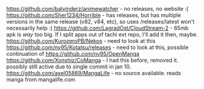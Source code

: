 https://github.com/balvinderz/animewatcher - no releases, no website :(
https://github.com/Sher1234/Horrible - has releases, but has multiple versions in the same release (v82, v84, etc), so uses /releases/latest won't necessarily help :(
https://github.com/LagradOst/CloudStream-2 - 65mb apk is *way* too big. If I split apps out of tachi ext repo, I'll add it then, maybe.
https://github.com/KurozeroPB/Nekos - need to look at this
https://github.com/nv95/Kotatsu/releases - need to look at this, possible continuation of https://github.com/nv95/OpenManga
https://github.com/Xonshiz/CoManga - I had this before, removed it. possibly still active due to single commit in jan 10.
https://github.com/axel05869/MangaLife - no source available. reads manga from mangalife.com

